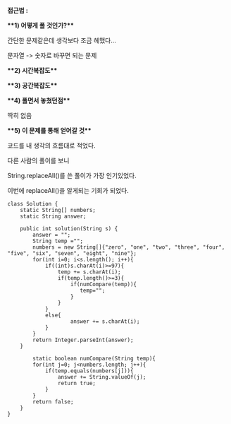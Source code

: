 **접근법 :** 

**\*\*1) 어떻게 풀 것인가?\*\***

간단한 문제같은데 생각보다 조금 헤맸다...

문자열 -> 숫자로 바꾸면 되는 문제

**\*\*2) 시간복잡도\*\***

**\*\*3) 공간복잡도\*\***

**\*\*4) 풀면서 놓쳤던점\*\***

딱히 없음

**\*\*5) 이 문제를 통해 얻어갈 것\*\***

코드를 내 생각의 흐름대로 적었다. 

다른 사람의 풀이를 보니 

String.replaceAll()를 쓴 풀이가 가장 인기있었다. 

이번에 replaceAll()을 알게되는 기회가 되었다. 

```
class Solution {
    static String[] numbers;
    static String answer;
    
    public int solution(String s) {
        answer = "";
        String temp ="";
        numbers = new String[]{"zero", "one", "two", "three", "four", "five", "six", "seven", "eight", "nine"};
        for(int i=0; i<s.length(); i++){
            if((int)s.charAt(i)>=97){
                temp += s.charAt(i);
                if(temp.length()>=3){
                    if(numCompare(temp)){
                       temp="";
                    }
                }
            }
            else{
                    answer += s.charAt(i);
            }
        }
        return Integer.parseInt(answer);
    }
    
        static boolean numCompare(String temp){
        for(int j=0; j<numbers.length; j++){
            if(temp.equals(numbers[j])){
                answer += String.valueOf(j);
                return true;
            }
        }
        return false;
    }
}
```